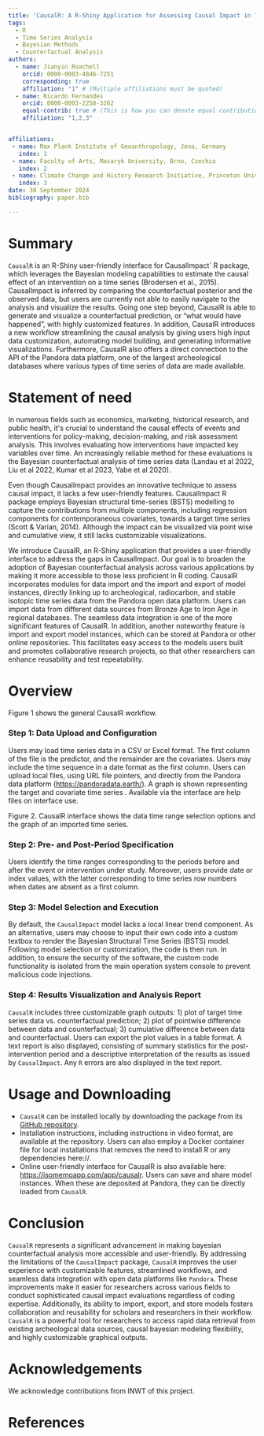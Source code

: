 ```yaml
---
title: 'CausalR: A R-Shiny Application for Assessing Causal Impact in Time Series Data'
tags:
  - R
  - Time Series Analysis
  - Bayesian Methods
  - Counterfactual Analysis
authors:
  - name: Jianyin Roachell
    orcid: 0000-0003-4846-7251
    corresponding: true
    affiliation: "1" # (Multiple affiliations must be quoted)
  - name: Ricardo Fernandes
    orcid: 0000-0003-2258-3262
    equal-contrib: true # (This is how you can denote equal contributions between multiple authors)
    affiliation: "1,2,3"


affiliations:
 - name: Max Plank Institute of Geoanthropology, Jena, Germany
   index: 1
 - name: Faculty of Arts, Masaryk University, Brno, Czechia
   index: 2
 - name: Climate Change and History Research Initiative, Princeton University, Princeton, USA
   index: 3
date: 30 September 2024
bibliography: paper.bib

---
```


# Summary

`CausalR` is an R-Shiny user-friendly interface for CausalImpact` R package, which leverages the Bayesian modeling capabilities to estimate the causal effect of an intervention on a time series (Brodersen et al., 2015).  CausalImpact is inferred by comparing the counterfactual posterior and the observed data, but users are currently not able to easily navigate to the analysis and visualize the results. Going one step beyond, CausalR is able to generate and visualize a counterfactual prediction, or “what would have happened”, with highly customized features. In addition, CausalR introduces a new workflow streamlining the causal analysis by giving users high input data customization, automating model building, and generating informative visualizations. Furthermore, CausalR also offers a direct connection to the API of the Pandora data platform, one of the largest archeological databases where various types of time series of data are made available. 

# Statement of need

In numerous fields such as economics, marketing, historical research, and public health, it's crucial to understand the causal effects of events and interventions for policy-making, decision-making, and risk assessment analysis. This involves evaluating how interventions have impacted key variables over time. An increasingly reliable method for these evaluations is the Bayesian counterfactual analysis of time series data (Landau et al 2022, Liu et al 2022, Kumar et al 2023, Yabe et al 2020).

Even though CausalImpact provides an innovative technique to assess causal impact, it lacks a few user-friendly features. CausalImpact R package employs Bayesian structural time-series (BSTS) modelling to capture the contributions from multiple components, including regression components for contemporaneous covariates, towards a target time series   (Scott & Varian, 2014). Although the impact can be visualized via point wise and cumulative view, it still lacks customizable visualizations. 

We introduce CausalR, an R-Shiny application that provides a user-friendly interface to address the gaps in CausalImpact. Our goal is to broaden the adoption of Bayesian counterfactual analysis across various applications by making it more accessible to those less proficient in R coding. CausalR incorporates modules for data import and the import and export of model instances, directly linking up to archeological, radiocarbon, and stable isotopic time series data from the Pandora open data platform. Users can import data from different data sources from Bronze Age to Iron Age in regional databases. The seamless data integration is one of the more significant features of CausalR. In addition, another noteworthy feature is import and export model instances, which can be stored at Pandora or other online repositories. This facilitates easy access to the models users built and promotes collaborative research projects, so that other researchers can enhance reusability and test repeatability.

# Overview

Figure 1 shows the general CausalR workflow.

### Step 1: Data Upload and Configuration
Users may load time series data in a CSV or Excel format. The first column of the file is the predictor, and the remainder are the covariates. Users may include the time sequence in a date format as the first column. Users can upload local files, using URL file pointers, and directly from the Pandora data platform (https://pandoradata.earth/).   A graph is shown representing the target and covariate time series . Available via the interface are help files on interface use.


Figure 2. CausalR interface shows the data time range selection options and the graph of an imported time series.

### Step 2: Pre- and Post-Period Specification
Users identify the time ranges corresponding to the periods before and after the event or intervention under study. Moreover, users provide date or index values, with the latter corresponding to time series row numbers when dates are absent as a first column.

### Step 3: Model Selection and Execution
By default, the `CausalImpact` model lacks a local linear trend component. As an alternative, users may choose to input their own code into a custom textbox to render the  Bayesian Structural Time Series (BSTS) model. Following model selection or customization, the code is then run. In addition, to ensure the security of the software, the custom code functionality is isolated from the main operation system console to prevent malicious code injections. 

### Step 4: Results Visualization and Analysis Report 
`CausalR` includes three customizable graph outputs:  1) plot of target time series data vs. counterfactual prediction; 2) plot of pointwise difference between data and counterfactual; 3) cumulative difference between data and counterfactual.  Users can export the plot values in a table format. A text report is also displayed, consisting of summary statistics for the post-intervention period and a descriptive interpretation of the results as issued by `CausalImpact`. Any `R` errors are also displayed in the text report.

# Usage and Downloading 
- `CausalR` can be installed locally by downloading the package from its [GitHub repository](https://github.com/Pandora-IsoMemo/CausalR).
- Installation instructions, including instructions in video format, are available at the repository. Users can also employ a Docker container file for local installations that removes the need to install R or any dependencies here://. 
- Online user-friendly interface for CausalR is also available here: https://isomemoapp.com/app/causalr. Users can save and share model instances. When these are deposited at Pandora, they can be directly loaded from `CausalR`.


# Conclusion
`CausalR` represents a significant advancement in making bayesian counterfactual analysis more accessible and user-friendly. By addressing the limitations of the `CausalImpact` package, `CausalR` improves the user experience with customizable features, streamlined workflows, and seamless data integration with open data platforms like `Pandora`. These improvements make it easier for researchers across various fields to conduct sophisticated causal impact evaluations regardless of coding expertise. Additionally, its ability to import, export, and store models fosters collaboration and reusability for scholars and researchers in their workflow.  `CausalR` is a powerful tool for researchers to access rapid data retrieval from existing archeological data sources, causal bayesian modeling flexibility, and highly customizable graphical outputs. 


# Acknowledgements

We acknowledge contributions from INWT of this project.

# References
